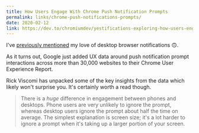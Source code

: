 ```yaml
---
title: How Users Engage With Chrome Push Notification Prompts
permalink: links/chrome-push-notifications-prompts/
date: 2020-02-12
link: https://dev.to/chromiumdev/yestifications-exploring-how-users-engage-with-notification-prompts-in-the-chrome-ux-report-4h7c
---
```


I've [previously mentioned](https://www.jacquescorbytuech.com/links/20200115-goodbye-browser-push-notifications.html) my love of desktop browser notifications 🙃.

As it turns out, Google just added UX data around push notification prompt interactions across more than 30,000 websites to their Chrome User Experience Report. 

Rick Viscomi has unpacked some of the key insights from the data which likely won't surprise you. It's certainly worth a read though.

>There is a *huge* difference in engagement between phones and desktops. Phone users are very unlikely to ignore the prompt, whereas desktop users ignore the prompt about half the time on average. The simplest explanation is screen size; it's a lot harder to ignore a prompt when it's taking up a larger portion of your screen. 

